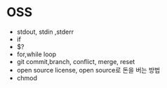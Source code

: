 # OSS

- stdout, stdin ,stderr
- if
- $?
- for,while loop
- git commit,branch, conflict, merge, reset
- open source license, open source로 돈을 버는 방법
- chmod
